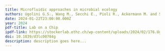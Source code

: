 ```yaml
---
title: Microfluidic approaches in microbial ecology
authors: Ugolini G.S., Wang M., Secchi E., Pioli R., Ackermann M. and Stocker R.
date: 2024-01-22T23:00:00.000Z
year: 2024
pdf-title: Lab on a Chip
ipdf-link: https://stockerlab.ethz.ch/wp-content/uploads/2024/02/176.Ugolini-et-al.pdf
doi: 10.1039/d3lc00784g
description: description goes here...
---
```

